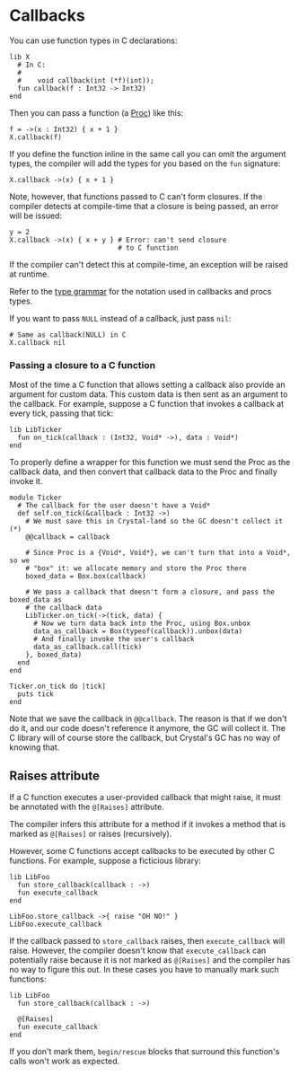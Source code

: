 # Callbacks

You can use function types in C declarations:

```crystal
lib X
  # In C:
  #
  #    void callback(int (*f)(int));
  fun callback(f : Int32 -> Int32)
end
```

Then you can pass a function (a [Proc](http://crystal-lang.org/api/Proc.html)) like this:

```crystal
f = ->(x : Int32) { x + 1 }
X.callback(f)
```

If you define the function inline in the same call you can omit the argument types, the compiler will add the types for you based on the `fun` signature:

```crystal
X.callback ->(x) { x + 1 }
```

Note, however, that functions passed to C can't form closures. If the compiler detects at compile-time that a closure is being passed, an error will be issued:

```crystal
y = 2
X.callback ->(x) { x + y } # Error: can't send closure
                           # to C function
```

If the compiler can't detect this at compile-time, an exception will be raised at runtime.

Refer to the [type grammar](type_grammar.html) for the notation used in callbacks and procs types.

If you want to pass `NULL` instead of a callback, just pass `nil`:

```crystal
# Same as callback(NULL) in C
X.callback nil
```

### Passing a closure to a C function

Most of the time a C function that allows setting a callback also provide an argument for custom data. This custom data is then sent as an argument to the callback. For example, suppose a C function that invokes a callback at every tick, passing that tick:

```crystal
lib LibTicker
  fun on_tick(callback : (Int32, Void* ->), data : Void*)
end
```

To properly define a wrapper for this function we must send the Proc as the callback data, and then convert that callback data to the Proc and finally invoke it.

```crystal
module Ticker
  # The callback for the user doesn't have a Void*
  def self.on_tick(&callback : Int32 ->)
    # We must save this in Crystal-land so the GC doesn't collect it (*)
    @@callback = callback

    # Since Proc is a {Void*, Void*}, we can't turn that into a Void*, so we
    # "box" it: we allocate memory and store the Proc there
    boxed_data = Box.box(callback)

    # We pass a callback that doesn't form a closure, and pass the boxed_data as
    # the callback data
    LibTicker.on_tick(->(tick, data) {
      # Now we turn data back into the Proc, using Box.unbox
      data_as_callback = Box(typeof(callback)).unbox(data)
      # And finally invoke the user's callback
      data_as_callback.call(tick)
    }, boxed_data)
  end
end

Ticker.on_tick do |tick|
  puts tick
end
```

Note that we save the callback in `@@callback`. The reason is that if we don't do it, and our code doesn't reference it anymore, the GC will collect it. The C library will of course store the callback, but Crystal's GC has no way of knowing that.

## Raises attribute

If a C function executes a user-provided callback that might raise, it must be annotated with the `@[Raises]` attribute.

The compiler infers this attribute for a method if it invokes a method that is marked as `@[Raises]` or raises (recursively).

However, some C functions accept callbacks to be executed by other C functions. For example, suppose a ficticious library:

```crystal
lib LibFoo
  fun store_callback(callback : ->)
  fun execute_callback
end

LibFoo.store_callback ->{ raise "OH NO!" }
LibFoo.execute_callback
```

If the callback passed to `store_callback` raises, then `execute_callback` will raise. However, the compiler doesn't know that `execute_callback` can potentially raise because it is not marked as `@[Raises]` and the compiler has no way to figure this out. In these cases you have to manually mark such functions:

```crystal
lib LibFoo
  fun store_callback(callback : ->)

  @[Raises]
  fun execute_callback
end
```

If you don't mark them, `begin/rescue` blocks that surround this function's calls won't work as expected.
